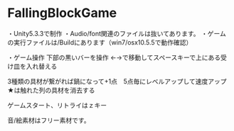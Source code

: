 # FallingBlockGame

・Unity5.3.3で制作
・Audio/font関連のファイルは抜いてあります。
・ゲームの実行ファイルは/Buildにあります（win7/osx10.5.5で動作確認）

・ゲーム操作
下部の黒いバーを操作
←→で移動してスペースキーで上にある受け皿を入れ替える

3種類の具材が繋がれば鍋になって+1点　5点毎にレベルアップして速度アップ
★は触れた列の具材を消去する

ゲームスタート、リトライはｚキー

音/絵素材はフリー素材です。
